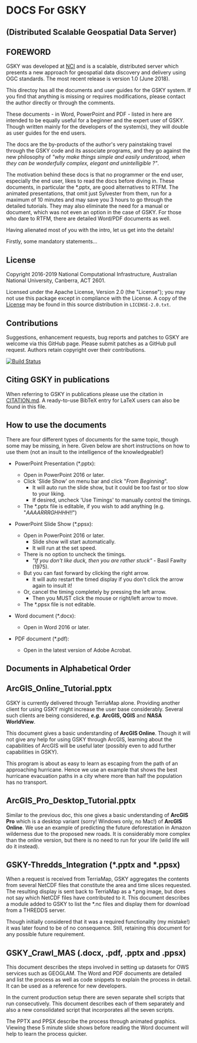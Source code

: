 DOCS For GSKY 
============================================================
(Distributed Scalable Geospatial Data Server)
---



FOREWORD
-------------

GSKY was developed at [NCI](http://nci.org.au) and is a scalable, distributed 
server which presents a new approach for geospatial data discovery and delivery 
using OGC standards. The most recent release is version 1.0 (June 2018).

This directoy has all the documents and user guides for the GSKY system. If you find that
anything is missing or requires modifications, please contact the author directly or through
the comments.

These documents - in Word, PowerPoint and PDF - listed in here are intended to 
be equally useful for a beginner and the expert user of GSKY. Though written
mainly for the developers of the system(s), they will double as user guides for the end users.

The docs are the by-products of the author's very painstaking travel 
through the GSKY code and its associate programs, and they go against the new philosophy of 
*"why make things simple and easily understood, when they can be wonderfully complex, elegant and unintelligible ?"*.

The motivation behind these docs is that no programmer or the end user, especially the end user, 
likes to read the docs before diving in. These documents, in particular the \*.pptx, are good alternatives to RTFM. 
The animated presentations, that omit just Sylvester from them, run for a maximum of 10 minutes and may save you 3 hours
to go through the detailed tutorials. They may also eliminate the need for a manual or document, which 
was not even an option in the case of GSKY. For those who dare to RTFM, there are detailed Word/PDF documents as well.

Having alienated most of you with the intro, let us get into the details! 

Firstly, some mandatory statements...

License
-------

Copyright 2016-2019 National Computational Infrastructure, Australian National University, Canberra, ACT 2601.

Licensed under the Apache License, Version 2.0 (the "License"); you
may not use this package except in compliance with the License.  A
copy of the [License](http://www.apache.org/licenses/LICENSE-2.0) may
be found in this source distribution in `LICENSE-2.0.txt`.

Contributions
-------------

Suggestions, enhancement requests, bug reports and patches to GSKY are
welcome via this GitHub page. Please submit patches as a GitHub pull
request. Authors retain copyright over their contributions.

[![Build Status](https://travis-ci.org/nci/gsky.svg?branch=master)](https://github.com/asivapra/gsky)

Citing GSKY in publications
---------------------------

When referring to GSKY in publications please use the citation in
[CITATION.md](CITATION.md).  A ready-to-use BibTeX entry for LaTeX
users can also be found in this file.

How to use the documents
----------------------
There are four different types of documents for the same topic, though some may be missing, in here. 
Given below are short instructions on how to use them (not an insult to the intelligence of the knowledgeable!)

- PowerPoint Presentation (\*.pptx):
	- Open in PowerPoint 2016 or later.
	- Click 'Slide Show' on menu bar and click "*From Beginning*".
		- It will auto run the slide show, but it could be too fast or too slow to your liking.
		- If desired, uncheck 'Use Timings' to manually control the timings.
	- The \*.pptx file is editable, if you wish to add anything (e.g. "*AAAARRRGHHHH!!*")

- PowerPoint Slide Show (\*.ppsx):
	- Open in PowerPoint 2016 or later. 
		- Slide show will start automatically.
		- It will run at the set speed.
	- There is no option to uncheck the timings. 
		- *"If you don't like duck, then you are rather stuck"* - Basil Fawlty (1975).
	- But you can fast forward by clicking the right arrow.
		- It will auto restart the timed display if you don't click the arrow again to insult it!
	- Or, cancel the timing completely by pressing the left arrow.
		- Then you MUST click the mouse or right/left arrow to move.
	- The \*.ppsx file is not editable.

- Word document (\*.docx):
	- Open in Word 2016 or later.

- PDF document (\*.pdf):
	- Open in the latest version of Adobe Acrobat.

Documents in Alphabetical Order
---------------------------

ArcGIS_Online_Tutorial.pptx
---

GSKY is currently delivered through TerriaMap alone. Providing another client for using GSKY might
increase the user base considerably. Several such clients are being considered, 
***e.g.*** **ArcGIS, QGIS** and **NASA WorldView**.

This document gives a basic understanding of **ArcGIS Online**. Though it will not give
any help for using GSKY through ArcGIS, learning about the capabilities of ArcGIS will be useful later 
(possibly even to add further capabilities in GSKY). 

This program is about as easy to learn as escaping from the path of an approaching hurricane. 
Hence we use an example that shows the best hurricane evacuation paths in a city where more than half 
the population has no transport.

ArcGIS_Pro_Desktop_Tutorial.pptx
---

Similar to the previous doc, this one gives a basic understanding of **ArcGIS Pro** which is a desktop variant 
(sorry! Windows only, no Mac!) of **ArcGIS Online**. We use an example of predicting the future deforestation 
in Amazon wilderness due to the proposed new roads. It is considerably more complex than the online version, but there is 
no need to run for your life (wild life will do it instead). 

GSKY-Thredds_Integration (\*.pptx and \*.ppsx)
---

When a request is received from TerriaMap, GSKY aggregates the contents from several NetCDF files that constitute
the area and time slices requested. The resulting display is sent back to TerriaMap as a \*.png image, but does not
say which NetCDF files have contributed to it. This document describes a module added to GSKY to list the \*.nc
files and display them for download from a THREDDS server.

Though initially considered that it was a required functionality (my mistake!) it was later found to be of no consequence.
Still, retaining this document for any possible future requirement.

GSKY_Crawl_MAS (.docx, .pdf, .pptx and .ppsx)
---

This document describes the steps involved in setting up datasets for OWS services such as GEOGLAM. 
The Word and PDF documents are detailed and list the process as well as code snippets to explain the process in detail. 
It can be used as a reference for new developers.

In the current production setup there are seven separate shell scripts that run consecutively. This document describes
each of them separately and also a new consolidated script that incorporates all the seven scripts.

The PPTX and PPSX describe the process through animated graphics. Viewing these 5 minute slide shows before reading the 
Word document will help to learn the process quicker.




